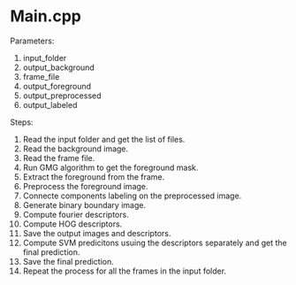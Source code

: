 # Main.cpp

Parameters:
1. input_folder
2. output_background
3. frame_file
4. output_foreground
5. output_preprocessed
6. output_labeled

Steps:
1. Read the input folder and get the list of files.
2. Read the background image.
3. Read the frame file.
4. Run GMG algorithm to get the foreground mask.
5. Extract the foreground from the frame.
6. Preprocess the foreground image.
7. Connecte components labeling on the preprocessed image.
8. Generate binary boundary image.
9. Compute fourier descriptors.
10. Compute HOG descriptors.
11. Save the output images and descriptors.
12. Compute SVM predicitons usuing the descriptors separately and get the final prediction.
13. Save the final prediction.
14. Repeat the process for all the frames in the input folder.